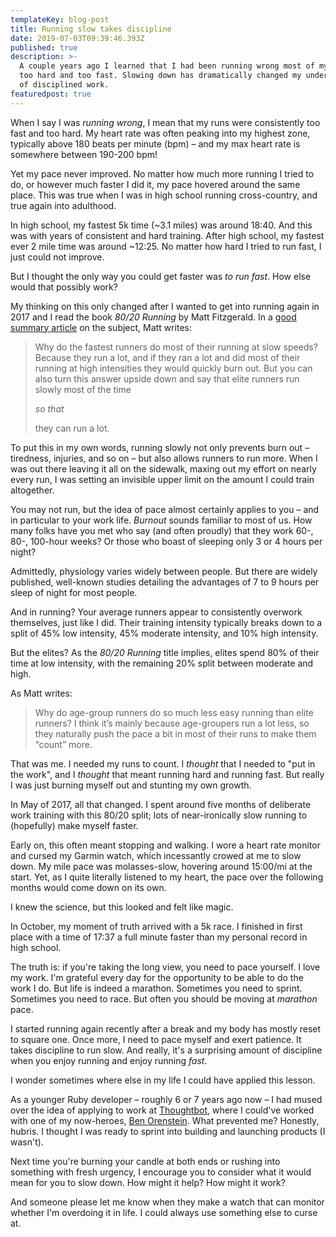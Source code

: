 ```yaml
---
templateKey: blog-post
title: Running slow takes discipline
date: 2019-07-03T09:39:46.393Z
published: true
description: >-
  A couple years ago I learned that I had been running wrong most of my life –
  too hard and too fast. Slowing down has dramatically changed my understanding
  of disciplined work.
featuredpost: true
---
```

When I say I was _running wrong_, I mean that my runs were consistently too fast and too hard. My heart rate was often peaking into my highest zone, typically above 180 beats per minute (bpm) – and my max heart rate is somewhere between 190-200 bpm!

Yet my pace never improved. No matter how much more running I tried to do, or however much faster I did it, my pace hovered around the same place. This was true when I was in high school running cross-country, and true again into adulthood.

In high school, my fastest 5k time (\~3.1 miles) was around 18:40. And this was with years of consistent and hard training. After high school, my fastest ever 2 mile time was around \~12:25. No matter how hard I tried to run fast, I just could not improve.

But I thought the only way you could get faster was _to run fast_. How else would that possibly work?

My thinking on this only changed after I wanted to get into running again in 2017 and I read the book _80/20 Running_ by Matt Fitzgerald. In a [good summary article](https://www.podiumrunner.com/train-slower-race-faster_52242) on the subject, Matt writes:

> Why do the fastest runners do most of their running at slow speeds? Because they run a lot, and if they ran a lot and did most of their running at high intensities they would quickly burn out. But you can also turn this answer upside down and say that elite runners run slowly most of the time 
>
> _so that_
>
>  they can run a lot.

To put this in my own words, running slowly not only prevents burn out – tiredness, injuries, and so on – but also allows runners to run more. When I was out there leaving it all on the sidewalk, maxing out my effort on nearly every run, I was setting an invisible upper limit on the amount I could train altogether.

You may not run, but the idea of pace almost certainly applies to you – and in particular to your work life. _Burnout_ sounds familiar to most of us. How many folks have you met who say (and often proudly) that they work 60-, 80-, 100-hour weeks? Or those who boast of sleeping only 3 or 4 hours per night?

Admittedly, physiology varies widely between people. But there are widely published, well-known studies detailing the advantages of 7 to 9 hours per sleep of night for most people.

And in running? Your average runners appear to consistently overwork themselves, just like I did. Their training intensity typically breaks down to a split of 45% low intensity, 45% moderate intensity, and 10% high intensity.

But the elites? As the _80/20 Running_ title implies, elites spend 80% of their time at low intensity, with the remaining 20% split between moderate and high.

As Matt writes:

> Why do age-group runners do so much less easy running than elite runners? I think it’s mainly because age-groupers run a lot less, so they naturally push the pace a bit in most of their runs to make them “count” more. 

That was me. I needed my runs to count. I _thought_ that I needed to "put in the work", and I _thought_ that meant running hard and running fast. But really I was just burning myself out and stunting my own growth.

In May of 2017, all that changed. I spent around five months of deliberate work training with this 80/20 split; lots of near-ironically slow running to (hopefully) make myself faster.

Early on, this often meant stopping and walking. I wore a heart rate monitor and cursed my Garmin watch, which incessantly crowed at me to slow down. My mile pace was molasses-slow, hovering around 15:00/mi at the start. Yet, as I quite literally listened to my heart, the pace over the following months would come down on its own.

I knew the science, but this looked and felt like magic.

In October, my moment of truth arrived with a 5k race. I finished in first place with a time of 17:37 a full minute faster than my personal record in high school.

The truth is: if you're taking the long view, you need to pace yourself. I love my work. I'm grateful every day for the opportunity to be able to do the work I do. But life is indeed a marathon. Sometimes you need to sprint. Sometimes you need to race. But often you should be moving at _marathon_ pace.

I started running again recently after a break and my body has mostly reset to square one. Once more, I need to pace myself and exert patience. It takes discipline to run slow. And really, it's a surprising amount of discipline when you enjoy running and enjoy running _fast_.

I wonder sometimes where else in my life I could have applied this lesson.

As a younger Ruby developer – roughly 6 or 7 years ago now – I had mused over the idea of applying to work at [Thoughtbot](https://thoughtbot.com/), where I could've worked with one of my now-heroes, [Ben Orenstein](https://twitter.com/r00k). What prevented me? Honestly, hubris. I thought I was ready to sprint into building and launching products (I wasn't).

Next time you're burning your candle at both ends or rushing into something with fresh urgency, I encourage you to consider what it would mean for you to slow down. How might it help? How might it work?

And someone please let me know when they make a watch that can monitor whether I'm overdoing it in life. I could always use something else to curse at.
